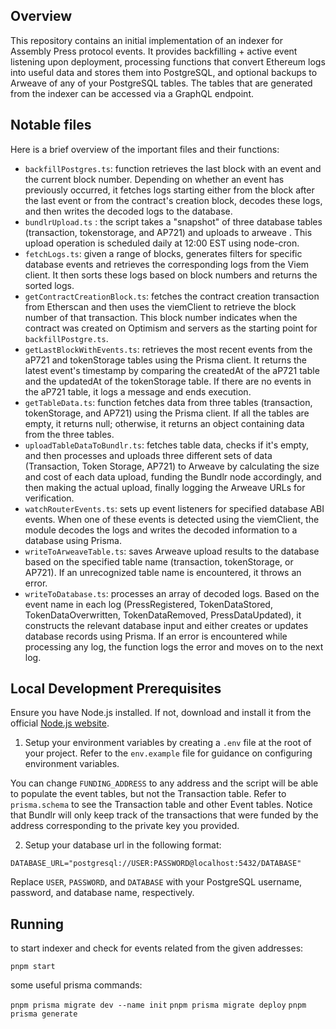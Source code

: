 ## Overview

This repository contains an initial implementation of an indexer for Assembly Press protocol events. It provides backfilling + active event listening upon deployment, processing functions that convert Ethereum logs into useful data and stores them into PostgreSQL, and optional backups to Arweave of any of your PostgreSQL tables. The tables that are generated from the indexer can be accessed via a GraphQL endpoint.

## Notable files

Here is a brief overview of the important files and their functions:

- `backfillPostgres.ts`: function retrieves the last block with an event and the current block number. Depending on whether an event has previously occurred, it fetches logs starting either from the block after the last event or from the contract's creation block, decodes these logs, and then writes the decoded logs to the database.
- `bundlrUpload.ts` : the script takes a "snapshot" of three database tables (transaction, tokenstorage, and AP721) and uploads to arweave . This upload operation is scheduled daily at 12:00 EST using node-cron.
- `fetchLogs.ts`: given a range of blocks, generates filters for specific database events and retrieves the corresponding logs from the Viem client. It then sorts these logs based on block numbers and returns the sorted logs.
- `getContractCreationBlock.ts`: fetches the contract creation transaction from Etherscan and then uses the viemClient to retrieve the block number of that transaction. This block number indicates when the contract was created on Optimism and servers as the starting point for `backfillPostgre.ts`.
- `getLastBlockWithEvents.ts`: retrieves the most recent events from the aP721 and tokenStorage tables using the Prisma client. It returns the latest event's timestamp by comparing the createdAt of the aP721 table and the updatedAt of the tokenStorage table. If there are no events in the aP721 table, it logs a message and ends execution.
- `getTableData.ts`: function fetches data from three tables (transaction, tokenStorage, and AP721) using the Prisma client. If all the tables are empty, it returns null; otherwise, it returns an object containing data from the three tables.
- `uploadTableDataToBundlr.ts`: fetches table data, checks if it's empty, and then processes and uploads three different sets of data (Transaction, Token Storage, AP721) to Arweave by calculating the size and cost of each data upload, funding the Bundlr node accordingly, and then making the actual upload, finally logging the Arweave URLs for verification.
- `watchRouterEvents.ts`: sets up event listeners for specified database ABI events. When one of these events is detected using the viemClient, the module decodes the logs and writes the decoded information to a database using Prisma.
- `writeToArweaveTable.ts`: saves Arweave upload results to the database based on the specified table name (transaction, tokenStorage, or AP721). If an unrecognized table name is encountered, it throws an error.
- `writeToDatabase.ts`: processes an array of decoded logs. Based on the event name in each log (PressRegistered, TokenDataStored, TokenDataOverwritten, TokenDataRemoved, PressDataUpdated), it constructs the relevant database input and either creates or updates database records using Prisma. If an error is encountered while processing any log, the function logs the error and moves on to the next log.

## Local Development Prerequisites

Ensure you have Node.js installed. If not, download and install it from the official [Node.js website](https://nodejs.org/en/download/).

1. Setup your environment variables by creating a `.env` file at the root of your project. Refer to the `env.example` file for guidance on configuring environment variables.

You can change `FUNDING_ADDRESS` to any address and the script will be able to populate the event tables, but not the Transaction table. Refer to `prisma.schema` to see the Transaction table and other Event tables. Notice that Bundlr will only keep track of the transactions that were funded by the address corresponding to the private key you provided.

2. Setup your database url in the following format:

```
DATABASE_URL="postgresql://USER:PASSWORD@localhost:5432/DATABASE"
```

Replace `USER`, `PASSWORD`, and `DATABASE` with your PostgreSQL username, password, and database name, respectively.

## Running

to start indexer and check for events related from the given addresses:

`pnpm start`

some useful prisma commands:

`pnpm prisma migrate dev --name init`
`pnpm prisma migrate deploy`
`pnpm prisma generate`
